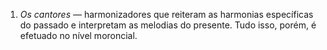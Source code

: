 ﻿1. <em>Os cantores —</em> harmonizadores que reiteram as harmonias específicas do passado e interpretam as melodias do presente. Tudo isso, porém, é efetuado no nível moroncial.